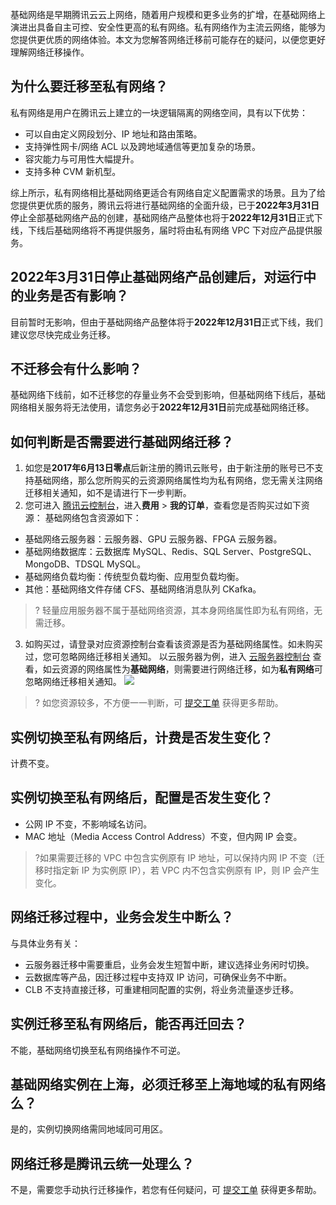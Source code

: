 基础网络是早期腾讯云云上网络，随着用户规模和更多业务的扩增，在基础网络上演进出具备自主可控、安全性更高的私有网络。私有网络作为主流云网络，能够为您提供更优质的网络体验。本文为您解答网络迁移前可能存在的疑问，以便您更好理解网络迁移操作。

## 为什么要迁移至私有网络？
私有网络是用户在腾讯云上建立的一块逻辑隔离的网络空间，具有以下优势：
+ 可以自由定义网段划分、IP 地址和路由策略。
+ 支持弹性网卡/网络 ACL 以及跨地域通信等更加复杂的场景。
+ 容灾能力与可用性大幅提升。
+ 支持多种 CVM 新机型。

综上所示，私有网络相比基础网络更适合有网络自定义配置需求的场景。且为了给您提供更优质的服务，腾讯云将进行基础网络的全面升级，已于**2022年3月31日**停止全部基础网络产品的创建，基础网络产品整体也将于**2022年12月31日**正式下线，下线后基础网络将不再提供服务，届时将由私有网络 VPC 下对应产品提供服务。

## 2022年3月31日停止基础网络产品创建后，对运行中的业务是否有影响？
目前暂时无影响，但由于基础网络产品整体将于**2022年12月31日**正式下线，我们建议您尽快完成业务迁移。

## 不迁移会有什么影响？
基础网络下线前，如不迁移您的存量业务不会受到影响，但基础网络下线后，基础网络相关服务将无法使用，请您务必于**2022年12月31日**前完成基础网络迁移。  

## 如何判断是否需要进行基础网络迁移？
1. 如您是**2017年6月13日零点**后新注册的腾讯云账号，由于新注册的账号已不支持基础网络，那么您所购买的云资源网络属性均为私有网络，您无需关注网络迁移相关通知，如不是请进行下一步判断。
2. 您可进入 [腾讯云控制台](https://console.cloud.tencent.com/)，进入**费用** > **我的订单**，查看您是否购买过如下资源：
 基础网络包含资源如下：
 + 基础网络云服务器：云服务器、GPU 云服务器、FPGA 云服务器。
 + 基础网络数据库：云数据库 MySQL、Redis、SQL Server、PostgreSQL、MongoDB、TDSQL MySQL。
 + 基础网络负载均衡：传统型负载均衡、应用型负载均衡。
 + 其他：基础网络文件存储 CFS、基础网络消息队列 CKafka。
>? 轻量应用服务器不属于基础网络资源，其本身网络属性即为私有网络，无需迁移。
>
3. 如购买过，请登录对应资源控制台查看该资源是否为基础网络属性。如未购买过，您可忽略网络迁移相关通知。
以云服务器为例，进入 [云服务器控制台](https://console.cloud.tencent.com/cvm/instance/index?rid=1) 查看，如云资源的网络属性为**基础网络**，则需要进行网络迁移，如为**私有网络**可忽略网络迁移相关通知。
![](https://qcloudimg.tencent-cloud.cn/raw/ebc2e32d59beff70fd68d26c12f72bc5.png)
>? 如您资源较多，不方便一一判断，可 [提交工单](https://console.cloud.tencent.com/workorder/category) 获得更多帮助。
>

## 实例切换至私有网络后，计费是否发生变化？
计费不变。

## 实例切换至私有网络后，配置是否发生变化？
+ 公网 IP 不变，不影响域名访问。
+ MAC 地址（Media Access Control Address）不变，但内网 IP 会变。
>?如果需要迁移的 VPC 中包含实例原有 IP 地址，可以保持内网 IP 不变（迁移时指定新 IP 为实例原 IP），若 VPC 内不包含实例原有 IP，则 IP 会产生变化。
>

## 网络迁移过程中，业务会发生中断么？
与具体业务有关：
+ 云服务器迁移中需要重启，业务会发生短暂中断，建议选择业务闲时切换。
+ 云数据库等产品，因迁移过程中支持双 IP 访问，可确保业务不中断。
+ CLB 不支持直接迁移，可重建相同配置的实例，将业务流量逐步迁移。

## 实例迁移至私有网络后，能否再迁回去？
不能，基础网络切换至私有网络操作不可逆。

## 基础网络实例在上海，必须迁移至上海地域的私有网络么？
是的，实例切换网络需同地域同可用区。

## 网络迁移是腾讯云统一处理么？
不是，需要您手动执行迁移操作，若您有任何疑问，可 [提交工单](https://console.cloud.tencent.com/workorder/category) 获得更多帮助。 
